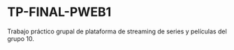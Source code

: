 # TP-FINAL-PWEB1
Trabajo práctico grupal de plataforma de streaming de series y películas del grupo 10.
